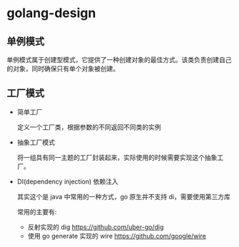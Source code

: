 # golang-design

## 单例模式

单例模式属于创建型模式，它提供了一种创建对象的最佳方式。该类负责创建自己的对象，同时确保只有单个对象被创建。

## 工厂模式

+ 简单工厂

  定义一个工厂类，根据参数的不同返回不同类的实例

+ 抽象工厂模式

  将一组具有同一主题的工厂封装起来，实际使用的时候需要实现这个抽象工厂。

+ DI(dependency injection) 依赖注入

  其实这个是 java 中常用的一种方式，go 原生并不支持 di，需要使用第三方库

  常用的主要有:

  + 反射实现的 dig https://github.com/uber-go/dig
  + 使用 go generate 实现的 wire https://github.com/google/wire

